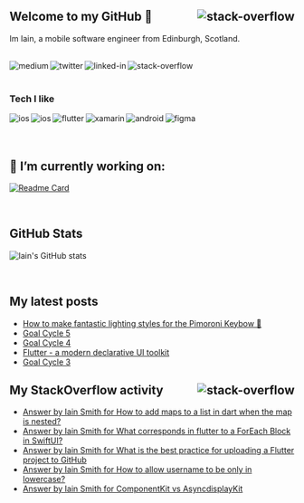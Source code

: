 ## Welcome to my GitHub 👋 [<img align="right" alt="stack-overflow" src="https://estruyf-github.azurewebsites.net/api/VisitorHit?user=b099l3&repo=b099l4&countColorcountColor&countColor=%237B1E7A" />]()
Im Iain, a mobile software engineer from Edinburgh, Scotland.
<br>
<br>
<p>
  
[<img align="left" alt="medium" src="https://img.shields.io/badge/My%20Blog-3300FF.svg?&style=for-the-badge&logo=ghost&logoColor=00FFA3"/>](https://iainsmith.me)

[<img align="left" alt="twitter" src="https://img.shields.io/badge/twitter-%231DA1F2.svg?&style=for-the-badge&logo=twitter&logoColor=white" />](https://twitter.com/b099l3)

[<img align="left" alt="linked-in" src="https://img.shields.io/badge/linkedin-%230077B5.svg?&style=for-the-badge&logo=linkedin&logoColor=white" />](https://www.linkedin.com/in/iainsmithmobile)

[<img align="left" alt="stack-overflow" src="https://img.shields.io/badge/stack%20overflow-FE7A16?logo=stack-overflow&logoColor=white&style=for-the-badge" />](https://stackoverflow.com/users/1107580/)
  
</p>
<br>
<br>

### Tech I like
<img align="left" alt="ios" src="https://img.shields.io/badge/iOS-000000.svg?&style=for-the-badge&logo=ios&logoColor=white" />

<img align="left" alt="ios" src="https://img.shields.io/badge/Swift-FA7343.svg?&style=for-the-badge&logo=swift&logoColor=white" />

<img align="left" alt="flutter" src="https://img.shields.io/badge/Flutter-02569B.svg?&style=for-the-badge&logo=flutter&logoColor=white" />

<img align="left" alt="xamarin" src="https://img.shields.io/badge/Xamarin-3498DB.svg?&style=for-the-badge&logo=xamarin&logoColor=white" />

<img align="left" alt="android" src="https://img.shields.io/badge/Android-3DDC84.svg?&style=for-the-badge&logo=android&logoColor=white" />

<img align="left" alt="figma" src="https://img.shields.io/badge/Figma-F24E1E.svg?&style=for-the-badge&logo=figma&logoColor=white" />
<br>
<br>
<br>

## 🔭  I’m currently working on:

[![Readme Card](https://github-readme-stats.vercel.app/api/pin/?username=b099l3&repo=dinklebot)](https://github.com/b099l3/dinklebot)

<br>

## GitHub Stats

![Iain's GitHub stats](https://github-readme-stats.vercel.app/api?username=b099l3&show_icons=true&bg_color=30,fc00ff,00dbde&title_color=fff&text_color=fff)

<br>

## My latest posts
<!-- BLOG-POST-LIST:START -->
- [How to make fantastic lighting styles for the Pimoroni Keybow 🌈](https://iainsmith.me/keybow-lights/)
- [Goal Cycle 5](https://iainsmith.me/goal-cycle-5/)
- [Goal Cycle 4](https://iainsmith.me/goal-cycle-4/)
- [Flutter - a modern declarative UI toolkit](https://iainsmith.me/flutter-declarative-ui-toolkit/)
- [Goal Cycle 3](https://iainsmith.me/goal-cycle-3/)
<!-- BLOG-POST-LIST:END -->

## My StackOverflow activity [<img align="right" alt="stack-overflow" src="https://img.shields.io/endpoint?style=for-the-badge&url=https%3A%2F%2Fmy-first-playground-74xzo6ku6q3g.runkit.sh%2F" />](https://stackoverflow.com/users/1107580/)
<!-- STACKOVERFLOW:START -->
- [Answer by Iain Smith for How to add maps to a list in dart when the map is nested?](https://stackoverflow.com/questions/68087611/how-to-add-maps-to-a-list-in-dart-when-the-map-is-nested/68089766#68089766)
- [Answer by Iain Smith for What corresponds in flutter to a ForEach Block in SwiftUI?](https://stackoverflow.com/questions/68085497/what-corresponds-in-flutter-to-a-foreach-block-in-swiftui/68086507#68086507)
- [Answer by Iain Smith for What is the best practice for uploading a Flutter project to GitHub](https://stackoverflow.com/questions/68085302/what-is-the-best-practice-for-uploading-a-flutter-project-to-github/68085487#68085487)
- [Answer by Iain Smith for How to allow username to be only in lowercase?](https://stackoverflow.com/questions/68080258/how-to-allow-username-to-be-only-in-lowercase/68080478#68080478)
- [Answer by Iain Smith for ComponentKit vs AsyncdisplayKit](https://stackoverflow.com/questions/43887062/componentkit-vs-asyncdisplaykit/65071995#65071995)
<!-- STACKOVERFLOW:END -->

